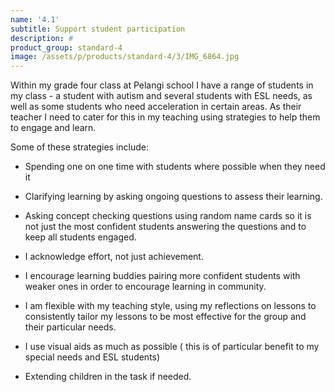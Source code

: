 ```yaml
---
name: '4.1'
subtitle: Support student participation
description: #
product_group: standard-4
image: /assets/p/products/standard-4/3/IMG_6864.jpg
---
```

Within my grade four class at Pelangi school I have a range of students in my class - a student with autism and several students with ESL needs, as well as some students who need acceleration in certain areas. As their teacher I need to cater for this in my teaching using strategies to help them to engage and learn.

Some of these strategies include:

- Spending one on one time with students where possible when they need it

- Clarifying learning by asking ongoing questions to assess their learning.

- Asking concept checking questions using random name cards so it is not just the most confident students answering the questions and to keep all students engaged.

- I acknowledge effort, not just achievement.

- I encourage learning buddies pairing more confident students with weaker ones in order to encourage learning in community.

- I am flexible with my teaching style, using my reflections on lessons to consistently tailor my lessons to be most effective for the group and their particular needs.

- I use visual aids as much as possible ( this is of particular benefit to my special needs  and ESL students)

- Extending children in the task if needed.
